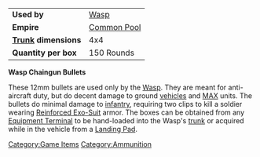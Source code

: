 |                                  |                               |
| -------------------------------- | ----------------------------- |
| **Used by**                      | [Wasp](Wasp.md)               |
| **Empire**                       | [Common Pool](Common_Pool.md) |
| **[Trunk](Trunk.md) dimensions** | 4x4                           |
| **Quantity per box**             | 150 Rounds                    |

**Wasp Chaingun Bullets**

These 12mm bullets are used only by the [Wasp](Wasp.md). They
are meant for anti-aircraft duty, but do decent damage to ground
[vehicles](vehicle.md) and [MAX](Mechanized_Assault_Exo-Suit.md) units. The
bullets do minimal damage to [infantry](infantry.md), requiring
two clips to kill a soldier wearing [Reinforced
Exo-Suit](Reinforced_Exo-Suit.md) armor. The boxes can be
obtained from any [Equipment Terminal](Equipment_Terminal.md) to
be hand-loaded into the Wasp's [trunk](trunk.md) or acquired
while in the vehicle from a [Landing Pad](Landing_Pad.md).

[Category:Game Items](Category:Game_Items.md)
[Category:Ammunition](Category:Ammunition.md)
